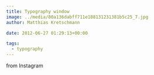 ```yaml
---
title: Typography window
image: ../media/80a136dabff711e188131231381b5c25_7.jpg
author: Matthias Kretschmann

date: 2012-06-27 01:29:13+00:00

tags:
  - typography
---
```


from Instagram
